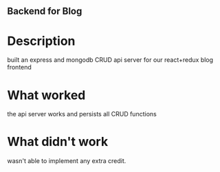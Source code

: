 ## Backend for Blog 

# Description
built an express and mongodb CRUD api server for our react+redux blog frontend

# What worked
the api server works and persists all CRUD functions

# What didn't work
wasn't able to implement any extra credit. 
